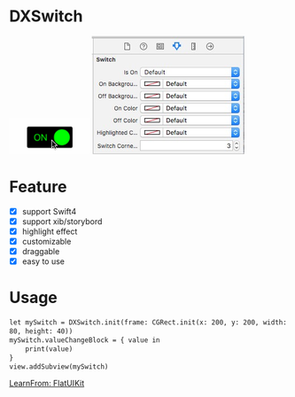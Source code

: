 # DXSwitch
![image](https://github.com/dongxiexidu/DXSwitch/blob/master/demo.gif)
![image](https://github.com/dongxiexidu/DXSwitch/blob/master/xib_set.png)
  
# Feature
- [x] support Swift4
- [x] support xib/storybord
- [x] highlight effect
- [x] customizable
- [x] draggable
- [x] easy to use

# Usage
```
let mySwitch = DXSwitch.init(frame: CGRect.init(x: 200, y: 200, width: 80, height: 40))
mySwitch.valueChangeBlock = { value in
    print(value)
}
view.addSubview(mySwitch)
```

[LearnFrom: FlatUIKit](https://github.com/Grouper/FlatUIKit)
